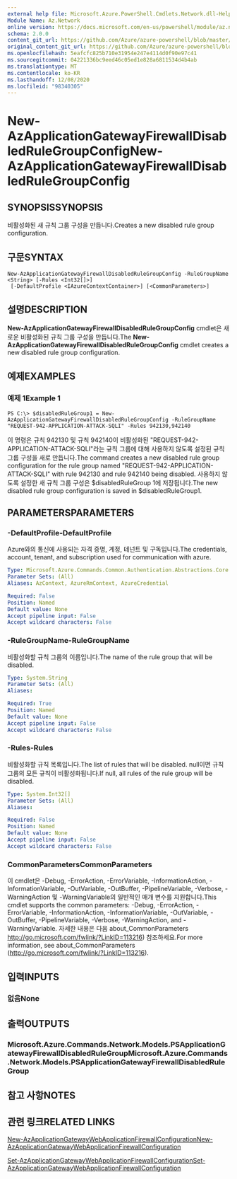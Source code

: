 ```yaml
---
external help file: Microsoft.Azure.PowerShell.Cmdlets.Network.dll-Help.xml
Module Name: Az.Network
online version: https://docs.microsoft.com/en-us/powershell/module/az.network/new-azapplicationgatewayfirewalldisabledrulegroupconfig
schema: 2.0.0
content_git_url: https://github.com/Azure/azure-powershell/blob/master/src/Network/Network/help/New-AzApplicationGatewayFirewallDisabledRuleGroupConfig.md
original_content_git_url: https://github.com/Azure/azure-powershell/blob/master/src/Network/Network/help/New-AzApplicationGatewayFirewallDisabledRuleGroupConfig.md
ms.openlocfilehash: 5eafcfc825b710e31954e247e4114d0f90e97c41
ms.sourcegitcommit: 04221336bc9eed46c05ed1e828a6811534d4b4ab
ms.translationtype: MT
ms.contentlocale: ko-KR
ms.lasthandoff: 12/08/2020
ms.locfileid: "98340305"
---
```

# <span data-ttu-id="9da8e-101">New-AzApplicationGatewayFirewallDisabledRuleGroupConfig</span><span class="sxs-lookup"><span data-stu-id="9da8e-101">New-AzApplicationGatewayFirewallDisabledRuleGroupConfig</span></span>

## <span data-ttu-id="9da8e-102">SYNOPSIS</span><span class="sxs-lookup"><span data-stu-id="9da8e-102">SYNOPSIS</span></span>
<span data-ttu-id="9da8e-103">비활성화된 새 규칙 그룹 구성을 만듭니다.</span><span class="sxs-lookup"><span data-stu-id="9da8e-103">Creates a new disabled rule group configuration.</span></span>

## <span data-ttu-id="9da8e-104">구문</span><span class="sxs-lookup"><span data-stu-id="9da8e-104">SYNTAX</span></span>

```
New-AzApplicationGatewayFirewallDisabledRuleGroupConfig -RuleGroupName <String> [-Rules <Int32[]>]
 [-DefaultProfile <IAzureContextContainer>] [<CommonParameters>]
```

## <span data-ttu-id="9da8e-105">설명</span><span class="sxs-lookup"><span data-stu-id="9da8e-105">DESCRIPTION</span></span>
<span data-ttu-id="9da8e-106">**New-AzApplicationGatewayFirewallDisabledRuleGroupConfig** cmdlet은 새로운 비활성화된 규칙 그룹 구성을 만듭니다.</span><span class="sxs-lookup"><span data-stu-id="9da8e-106">The **New-AzApplicationGatewayFirewallDisabledRuleGroupConfig** cmdlet creates a new disabled rule group configuration.</span></span>

## <span data-ttu-id="9da8e-107">예제</span><span class="sxs-lookup"><span data-stu-id="9da8e-107">EXAMPLES</span></span>

### <span data-ttu-id="9da8e-108">예제 1</span><span class="sxs-lookup"><span data-stu-id="9da8e-108">Example 1</span></span>
```
PS C:\> $disabledRuleGroup1 = New-AzApplicationGatewayFirewallDisabledRuleGroupConfig -RuleGroupName "REQUEST-942-APPLICATION-ATTACK-SQLI" -Rules 942130,942140
```

<span data-ttu-id="9da8e-109">이 명령은 규칙 942130 및 규칙 942140이 비활성화된 "REQUEST-942-APPLICATION-ATTACK-SQLI"라는 규칙 그룹에 대해 사용하지 않도록 설정된 규칙 그룹 구성을 새로 만듭니다.</span><span class="sxs-lookup"><span data-stu-id="9da8e-109">The command creates a new disabled rule group configuration for the rule group named "REQUEST-942-APPLICATION-ATTACK-SQLI" with rule 942130 and rule 942140 being disabled.</span></span> <span data-ttu-id="9da8e-110">사용하지 않도록 설정한 새 규칙 그룹 구성은 $disabledRuleGroup 1에 저장됩니다.</span><span class="sxs-lookup"><span data-stu-id="9da8e-110">The new disabled rule group configuration is saved in $disabledRuleGroup1.</span></span>

## <span data-ttu-id="9da8e-111">PARAMETERS</span><span class="sxs-lookup"><span data-stu-id="9da8e-111">PARAMETERS</span></span>

### <span data-ttu-id="9da8e-112">-DefaultProfile</span><span class="sxs-lookup"><span data-stu-id="9da8e-112">-DefaultProfile</span></span>
<span data-ttu-id="9da8e-113">Azure와의 통신에 사용되는 자격 증명, 계정, 테넌트 및 구독입니다.</span><span class="sxs-lookup"><span data-stu-id="9da8e-113">The credentials, account, tenant, and subscription used for communication with azure.</span></span>

```yaml
Type: Microsoft.Azure.Commands.Common.Authentication.Abstractions.Core.IAzureContextContainer
Parameter Sets: (All)
Aliases: AzContext, AzureRmContext, AzureCredential

Required: False
Position: Named
Default value: None
Accept pipeline input: False
Accept wildcard characters: False
```

### <span data-ttu-id="9da8e-114">-RuleGroupName</span><span class="sxs-lookup"><span data-stu-id="9da8e-114">-RuleGroupName</span></span>
<span data-ttu-id="9da8e-115">비활성화할 규칙 그룹의 이름입니다.</span><span class="sxs-lookup"><span data-stu-id="9da8e-115">The name of the rule group that will be disabled.</span></span>

```yaml
Type: System.String
Parameter Sets: (All)
Aliases:

Required: True
Position: Named
Default value: None
Accept pipeline input: False
Accept wildcard characters: False
```

### <span data-ttu-id="9da8e-116">-Rules</span><span class="sxs-lookup"><span data-stu-id="9da8e-116">-Rules</span></span>
<span data-ttu-id="9da8e-117">비활성화할 규칙 목록입니다.</span><span class="sxs-lookup"><span data-stu-id="9da8e-117">The list of rules that will be disabled.</span></span>
<span data-ttu-id="9da8e-118">null이면 규칙 그룹의 모든 규칙이 비활성화됩니다.</span><span class="sxs-lookup"><span data-stu-id="9da8e-118">If null, all rules of the rule group will be disabled.</span></span>

```yaml
Type: System.Int32[]
Parameter Sets: (All)
Aliases:

Required: False
Position: Named
Default value: None
Accept pipeline input: False
Accept wildcard characters: False
```

### <span data-ttu-id="9da8e-119">CommonParameters</span><span class="sxs-lookup"><span data-stu-id="9da8e-119">CommonParameters</span></span>
<span data-ttu-id="9da8e-120">이 cmdlet은 -Debug, -ErrorAction, -ErrorVariable, -InformationAction, -InformationVariable, -OutVariable, -OutBuffer, -PipelineVariable, -Verbose, -WarningAction 및 -WarningVariable의 일반적인 매개 변수를 지원합니다.</span><span class="sxs-lookup"><span data-stu-id="9da8e-120">This cmdlet supports the common parameters: -Debug, -ErrorAction, -ErrorVariable, -InformationAction, -InformationVariable, -OutVariable, -OutBuffer, -PipelineVariable, -Verbose, -WarningAction, and -WarningVariable.</span></span> <span data-ttu-id="9da8e-121">자세한 내용은 다음 about_CommonParameters http://go.microsoft.com/fwlink/?LinkID=113216) 참조하세요.</span><span class="sxs-lookup"><span data-stu-id="9da8e-121">For more information, see about_CommonParameters (http://go.microsoft.com/fwlink/?LinkID=113216).</span></span>

## <span data-ttu-id="9da8e-122">입력</span><span class="sxs-lookup"><span data-stu-id="9da8e-122">INPUTS</span></span>

### <span data-ttu-id="9da8e-123">없음</span><span class="sxs-lookup"><span data-stu-id="9da8e-123">None</span></span>

## <span data-ttu-id="9da8e-124">출력</span><span class="sxs-lookup"><span data-stu-id="9da8e-124">OUTPUTS</span></span>

### <span data-ttu-id="9da8e-125">Microsoft.Azure.Commands.Network.Models.PSApplicationGatewayFirewallDisabledRuleGroup</span><span class="sxs-lookup"><span data-stu-id="9da8e-125">Microsoft.Azure.Commands.Network.Models.PSApplicationGatewayFirewallDisabledRuleGroup</span></span>

## <span data-ttu-id="9da8e-126">참고 사항</span><span class="sxs-lookup"><span data-stu-id="9da8e-126">NOTES</span></span>

## <span data-ttu-id="9da8e-127">관련 링크</span><span class="sxs-lookup"><span data-stu-id="9da8e-127">RELATED LINKS</span></span>

[<span data-ttu-id="9da8e-128">New-AzApplicationGatewayWebApplicationFirewallConfiguration</span><span class="sxs-lookup"><span data-stu-id="9da8e-128">New-AzApplicationGatewayWebApplicationFirewallConfiguration</span></span>](./New-AzApplicationGatewayWebApplicationFirewallConfiguration.md)

[<span data-ttu-id="9da8e-129">Set-AzApplicationGatewayWebApplicationFirewallConfiguration</span><span class="sxs-lookup"><span data-stu-id="9da8e-129">Set-AzApplicationGatewayWebApplicationFirewallConfiguration</span></span>](./Set-AzApplicationGatewayWebApplicationFirewallConfiguration.md)

